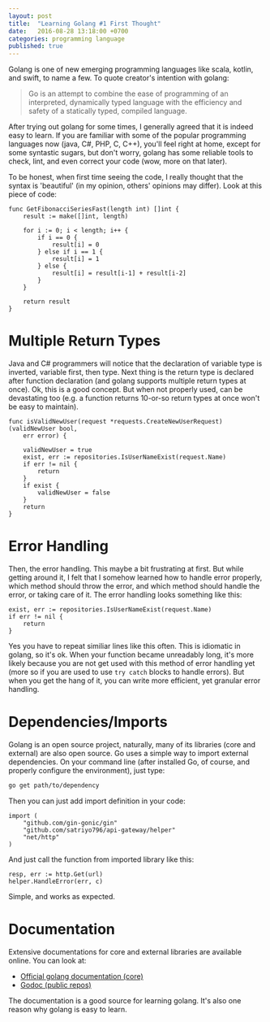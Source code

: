 ```yaml
---
layout: post
title:  "Learning Golang #1 First Thought"
date:   2016-08-28 13:18:00 +0700
categories: programming language
published: true
---
```


Golang is one of new emerging programming languages like scala, kotlin, and swift, to name a few. To quote creator's intention with golang:

> Go is an attempt to combine the ease of programming of an interpreted, dynamically typed language with the efficiency and safety of a statically typed, compiled language.

<!--more-->

After trying out golang for some times, I generally agreed that it is indeed easy to learn. If you are familiar with some of the popular programming languages now (java, C#, PHP, C, C++), you'll feel right at home, except for some syntastic sugars, but don't worry, golang has some reliable tools to check, lint, and even correct your code (wow, more on that later).

To be honest, when first time seeing the code, I really thought that the syntax is 'beautiful' (in my opinion, others' opinions may differ). Look at this piece of code:

```golang
func GetFibonacciSeriesFast(length int) []int {
	result := make([]int, length)

	for i := 0; i < length; i++ {
		if i == 0 {
			result[i] = 0
		} else if i == 1 {
			result[i] = 1
		} else {
			result[i] = result[i-1] + result[i-2]
		}
	}

	return result
}
```

# Multiple Return Types

Java and C# programmers will notice that the declaration of variable type is inverted, variable first, then type. Next thing is the return type is declared after function declaration (and golang supports multiple return types at once). Ok, this is a good concept. But when not properly used, can be devastating too (e.g. a function returns 10-or-so return types at once won't be easy to maintain).

```golang
func isValidNewUser(request *requests.CreateNewUserRequest) (validNewUser bool,
	err error) {

	validNewUser = true
	exist, err := repositories.IsUserNameExist(request.Name)
	if err != nil {
		return
	}
	if exist {
		validNewUser = false
	}
	return
}
```

# Error Handling

Then, the error handling. This maybe a bit frustrating at first. But while getting around it, I felt that I somehow learned how to handle error properly, which method should throw the error, and which method should handle the error, or taking care of it. The error handling looks something like this:

```golang
exist, err := repositories.IsUserNameExist(request.Name)
if err != nil {
    return
}
```

Yes you have to repeat similiar lines like this often. This is idiomatic in golang, so it's ok. When your function became unreadably long, it's more likely because you are not get used with this method of error handling yet (more so if you are used to use `try catch` blocks to handle errors). But when you get the hang of it, you can write more efficient, yet granular error handling.

# Dependencies/Imports

Golang is an open source project, naturally, many of its libraries (core and external) are also open source. Go uses a simple way to import external dependencies. On your command line (after installed Go, of course, and properly configure the environment), just type:

```bash
go get path/to/dependency
```

Then you can just add import definition in your code:

```golang
import (
	"github.com/gin-gonic/gin"
	"github.com/satriyo796/api-gateway/helper"
	"net/http"
)
```

And just call the function from imported library like this:

```golang
resp, err := http.Get(url)
helper.HandleError(err, c)
```

Simple, and works as expected.

# Documentation

Extensive documentations for core and external libraries are available online. You can look at:

* [Official golang documentation (core)](https://golang.org/doc/)
* [Godoc (public repos)](https://godoc.org/)

The documentation is a good source for learning golang. It's also one reason why golang is easy to learn.
